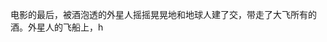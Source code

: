 电影的最后，被酒泡透的外星人摇摇晃晃地和地球人建了交，带走了大飞所有的酒。外星人的飞船上，h
<!--stackedit_data:
eyJoaXN0b3J5IjpbMTE5NDkxNDcwNywxMzY1NjYyNzk3LDE5MD
ExMDA4ODNdfQ==
-->